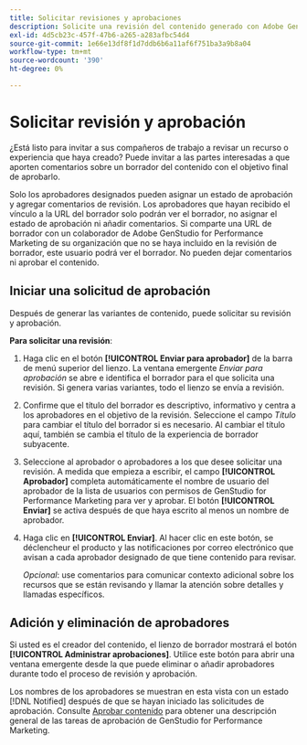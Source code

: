 ```yaml
---
title: Solicitar revisiones y aprobaciones
description: Solicite una revisión del contenido generado con Adobe GenStudio for Performance Marketing.
exl-id: 4d5cb23c-457f-47b6-a265-a283afbc54d4
source-git-commit: 1e66e13df8f1d7ddb6b6a11af6f751ba3a9b8a04
workflow-type: tm+mt
source-wordcount: '390'
ht-degree: 0%

---
```


# Solicitar revisión y aprobación

¿Está listo para invitar a sus compañeros de trabajo a revisar un recurso o experiencia que haya creado? Puede invitar a las partes interesadas a que aporten comentarios sobre un borrador del contenido con el objetivo final de aprobarlo.

Solo los aprobadores designados pueden asignar un estado de aprobación y agregar comentarios de revisión. Los aprobadores que hayan recibido el vínculo a la URL del borrador solo podrán ver el borrador, no asignar el estado de aprobación ni añadir comentarios. Si comparte una URL de borrador con un colaborador de Adobe GenStudio for Performance Marketing de su organización que no se haya incluido en la revisión de borrador, este usuario podrá ver el borrador. No pueden dejar comentarios ni aprobar el contenido.

## Iniciar una solicitud de aprobación

Después de generar las variantes de contenido, puede solicitar su revisión y aprobación.

**Para solicitar una revisión**:

1. Haga clic en el botón **[!UICONTROL Enviar para aprobador]** de la barra de menú superior del lienzo. La ventana emergente _Enviar para aprobación_ se abre e identifica el borrador para el que solicita una revisión. Si genera varias variantes, todo el lienzo se envía a revisión.

1. Confirme que el título del borrador es descriptivo, informativo y centra a los aprobadores en el objetivo de la revisión. Seleccione el campo _Título_ para cambiar el título del borrador si es necesario. Al cambiar el título aquí, también se cambia el título de la experiencia de borrador subyacente.

1. Seleccione al aprobador o aprobadores a los que desee solicitar una revisión. A medida que empieza a escribir, el campo **[!UICONTROL Aprobador]** completa automáticamente el nombre de usuario del aprobador de la lista de usuarios con permisos de GenStudio for Performance Marketing para ver y aprobar. El botón **[!UICONTROL Enviar]** se activa después de que haya escrito al menos un nombre de aprobador.

1. Haga clic en **[!UICONTROL Enviar]**. Al hacer clic en este botón, se déclencheur el producto y las notificaciones por correo electrónico que avisan a cada aprobador designado de que tiene contenido para revisar.

   _Opcional_: use comentarios para comunicar contexto adicional sobre los recursos que se están revisando y llamar la atención sobre detalles y llamadas específicos.

## Adición y eliminación de aprobadores

Si usted es el creador del contenido, el lienzo de borrador mostrará el botón **[!UICONTROL Administrar aprobaciones]**. Utilice este botón para abrir una ventana emergente desde la que puede eliminar o añadir aprobadores durante todo el proceso de revisión y aprobación.

Los nombres de los aprobadores se muestran en esta vista con un estado [!DNL Notified] después de que se hayan iniciado las solicitudes de aprobación. Consulte [Aprobar contenido](./approve-content.md) para obtener una descripción general de las tareas de aprobación de GenStudio for Performance Marketing.
